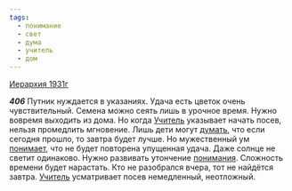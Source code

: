 ```yaml
---
tags:
  - понимание
  - свет
  - дума
  - учитель
  - дом
---
```


[Иерархия 1931г](https://127.0.0.1:4002/agni/1931)

___406___
Путник нуждается в указаниях. Удача есть цветок очень чувствительный. Семена можно сеять лишь в урочное время. Нужно вовремя выходить из дома. Но когда [Учитель](../../../tags/#учитель) указывает начать посев, нельзя промедлить мгновение. Лишь дети могут [думать](../../../tags/#дума), что если сегодня прошло, то завтра будет лучше. Но мужественный ум [понимает](../../../tags/#понимание), что не будет повторена упущенная удача. Даже солнце не светит одинаково. Нужно развивать утончение [понимания](../../../tags/#понимание). Сложность времени будет нарастать. Кто не разобрался вчера, тот не найдётся завтра. [Учитель](../../../tags/#учитель) усматривает посев немедленный, неотложный.   

